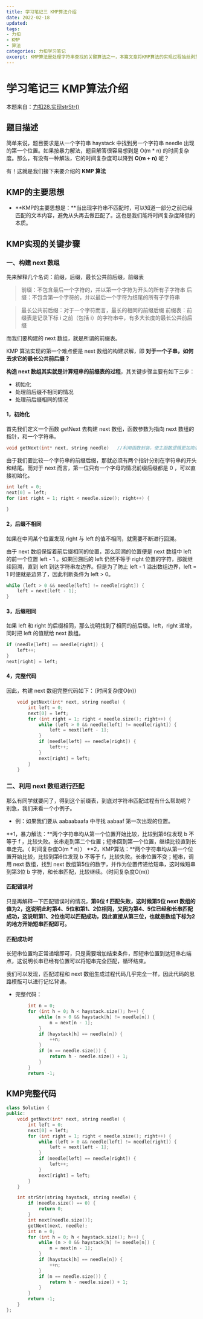 ```yaml
---
title: 学习笔记三 KMP算法介绍
date: 2022-02-18
updated:
tags: 
- 力扣
- KMP
- 算法
categories: 力扣学习笔记
excerpt: KMP算法是处理字符串查找的关键算法之一，本篇文章将KMP算法的实现过程抽丝剥茧，一点一点整理出KMP问题解题框架。
---
```




# 学习笔记三 KMP算法介绍

本题来自：[力扣28.实现strStr()](https://leetcode-cn.com/problems/implement-strstr/)

## 题目描述
简单来说，题目要求是从一个字符串 haystack 中找到另一个字符串 needle 出现的第一个位置。如果按暴力解法，题目解答很容易想到是 O(m * n)  的时间复杂度。那么，有没有一种解法，它的时间复杂度可以降到 **O(m + n)** 呢？

有！这就是我们接下来要介绍的 **KMP 算法**

## KMP的主要思想
- **KMP的主要思想是：**当出现字符串不匹配时，可以知道一部分之前已经匹配的文本内容，避免从头再去做匹配了。这也是我们能将时间复杂度降低的本质。

## KMP实现的关键步骤
### 一、构建 next 数组
先来解释几个名词：前缀，后缀，最长公共前后缀，前缀表
> 前缀：不包含最后一个字符的，并以第一个字符为开头的所有子字符串
> 后缀：不包含第一个字符的，并以最后一个字符为结尾的所有子字符串

> 最长公共前后缀：对于一个字符而言，最长的相同的前缀后缀
> 前缀表：前缀表是记录下标 i 之前（包括 i）的字符串中，有多大长度的最长公共前后缀

而我们要构建的 next 数组，就是所谓的前缀表。

KMP 算法实现的第一个难点便是 next 数组的构建求解，即 **对于一个子串，如何去求它的最长公共前后缀？**

**构造 next 数组其实就是计算短串的前缀表的过程**，其关键步骤主要有如下三步：

- 初始化
- 处理前后缀不相同的情况
- 处理前后缀相同的情况

#### 1，初始化
首先我们定义一个函数 getNext 去构建 next 数组，函数参数为指向 next 数组的指针，和一个字符串。
```C++
void getNext(int* next, string needle)   //利用函数封装，使主函数逻辑更加简洁
```
由于我们要比较一个字符串的前缀后缀，那就必须有两个指针分别在字符串的开头和结尾。而对于 next 而言，第一位只有一个字母的情况前缀后缀都是 0 ，可以直接初始化。
```C++
int left = 0;
next[0] = left;
for (int right = 1; right < needle.size(); right++) {
        
}
```
#### 2，后缀不相同
如果在中间某个位置发现 right 与 left 的值不相同，就需要不断进行回溯。

由于 next 数组保留着前后缀相同的位置，那么回溯的位置便是 next 数组中 left 的前一个位置 left - 1 。如果回溯后的 left 仍然不等于 right 位置的字符，那就继续回溯，直到 left 到达字符串左边界。但是为了防止 left - 1 溢出数组边界，left = 1 时便就是边界了，因此判断条件为 left > 0。
```C++
while (left > 0 && needle[left] != needle[right]) {
	left = next[left - 1];
}
```
#### 3，后缀相同
如果 left 和 right 的后缀相同，那么说明找到了相同的前后缀。left，right 递增，同时把 left 的值赋给 next 数组。
```C++
if (needle[left] == needle[right]) {
	left++;
}
next[right] = left;
```

#### 4，完整代码
因此，构建 next 数组完整代码如下：（时间复杂度O(n)）
```C++
    void getNext(int* next, string needle) {
        int left = 0;
        next[0] = left;
        for (int right = 1; right < needle.size(); right++) {
            while (left > 0 && needle[left] != needle[right]) {
                left = next[left - 1];
            }
            if (needle[left] == needle[right]) {
                left++;
            }
            next[right] = left;
        }
    }
```

### 二、利用 next 数组进行匹配
那么有同学就要问了，得到这个前缀表，到底对字符串匹配过程有什么帮助呢？
别急，我们来看一个小例子。

- 例：如果我们要从 aabaabaafa 中寻找 aabaaf 第一次出现的位置。

**1，暴力解法：**两个字符串均从第一个位置开始比较，比较到第6位发现 b 不等于 f ，比较失败。长串走到第二个位置；短串回到第一个位置，继续比较直到长串走完。（ 时间复杂度O(m * n））
**2，KMP算法：**两个字符串均从第一个位置开始比较，比较到第6位发现 b 不等于 f，比较失败。长串位置不变；短串，调用 next 数组，找到 next 数组第5位的数字，并作为位置传递给短串，这时候短串到第3位 b 字符，和长串匹配，比较继续。（时间复杂度O(m)）

#### 匹配错误时
只是再解释一下匹配错误时的情况，**第6位 f 匹配失败，这时候第5位 next 数组的值为2，这说明此时第4、5位和第1、2位相同，又因为第4、5位已经和长串匹配成功，这说明第1、2位也可以匹配成功，因此直接从第三位，也就是数组下标为2的地方开始短串匹配即可。**

#### 匹配成功时
长短串位置均正常递增即可，只是需要增加结束条件，即短串位置到达短串右端点，这说明长串已经有位置可以将短串完全匹配，循环结束。

我们可以发现，匹配过程和 next 数组生成过程代码几乎完全一样，因此代码的思路模版可以进行记忆背诵。
- 完整代码：
```C++
        int n = 0;
        for (int h = 0; h < haystack.size(); h++) {
            while (n > 0 && haystack[h] != needle[n]) {
                n = next[n - 1];
            }
            if (haystack[h] == needle[n]) {
                ++n;
            }
            if (n == needle.size()) {
                return h - needle.size() + 1;
            }
        }
        return -1;
```

## KMP完整代码
```C++
class Solution {
public:
    void getNext(int* next, string needle) {
        int left = 0;
        next[0] = left;
        for (int right = 1; right < needle.size(); right++) {
            while (left > 0 && needle[left] != needle[right]) {
                left = next[left - 1];
            }
            if (needle[left] == needle[right]) {
                left++;
            }
            next[right] = left;
        }
    }

    int strStr(string haystack, string needle) {
        if (needle.size() == 0) {
            return 0;
        }
        int next[needle.size()];
        getNext(next, needle);
        int n = 0;
        for (int h = 0; h < haystack.size(); h++) {
            while (n > 0 && haystack[h] != needle[n]) {
                n = next[n - 1];
            }
            if (haystack[h] == needle[n]) {
                ++n;
            }
            if (n == needle.size()) {
                return h - needle.size() + 1;
            }
        }
        return -1;
    }
};
```